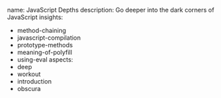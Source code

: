 name: JavaScript Depths
description: Go deeper into the dark corners of JavaScript
insights:
  - method-chaining
  - javascript-compilation
  - prototype-methods
  - meaning-of-polyfill
  - using-eval
aspects:
  - deep
  - workout
  - introduction
  - obscura
 
